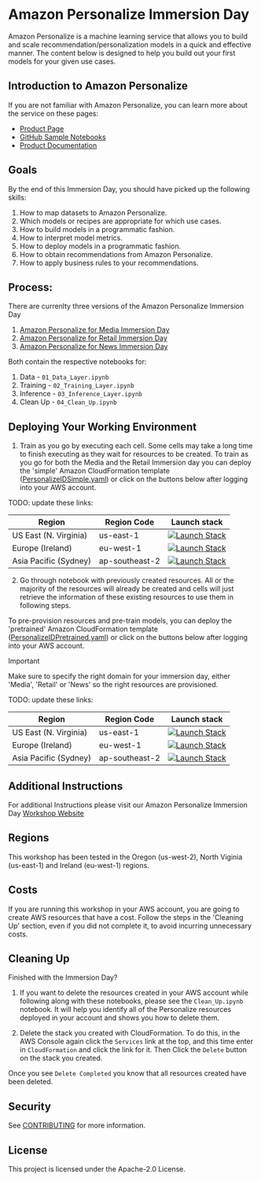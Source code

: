 # Amazon Personalize Immersion Day

Amazon Personalize is a machine learning service that allows you to build and scale recommendation/personalization models in a quick and effective manner. The content below is designed to help you build out your first models for your given use cases.

## Introduction to Amazon Personalize

If you are not familiar with Amazon Personalize, you can learn more about the service on these pages:

* [Product Page](https://aws.amazon.com/personalize/)
* [GitHub Sample Notebooks](https://github.com/aws-samples/amazon-personalize-samples)
* [Product Documentation](https://docs.aws.amazon.com/personalize/latest/dg/what-is-personalize.html)

## Goals

By the end of this Immersion Day, you should have picked up the following skills:

1. How to map datasets to Amazon Personalize.
1. Which models or recipes are appropriate for which use cases.
1. How to build models in a programmatic fashion.
1. How to interpret model metrics.
1. How to deploy models in a programmatic fashion.
1. How to obtain recommendations from Amazon Personalize.
1. How to apply business rules to your recommendations.

## Process:

There are currenlty three versions of the Amazon Personalize Immersion Day

1. [Amazon Personalize for Media Immersion Day](./Media-Pretrained/README.md) 
1. [Amazon Personalize for Retail Immersion Day](./Retail-Pretrained/README.md)
1. [Amazon Personalize for News Immersion Day](./News-Pretrained/README.md)

Both contain the respective notebooks for:  

1. Data -
`01_Data_Layer.ipynb`
1. Training -
`02_Training_Layer.ipynb`
1. Inference -
`03_Inference_Layer.ipynb`
1. Clean Up -
`04_Clean_Up.ipynb`

## Deploying Your Working Environment

1. Train as you go by executing each cell. Some cells may take a long time to finish executing as they wait for resources to be created. To train as you go for both the Media and the Retail Immersion day you can deploy the 'simple' Amazon CloudFormation template ([PersonalizeIDSimple.yaml](./PersonalizeIDSimple.yaml)) or click on the buttons below after logging into your AWS account.

TODO: update these links:

| Region | Region Code | Launch stack | 
|--------|--------|--------------|
| US East (N. Virginia) | us-east-1 | [![Launch Stack](https://s3.amazonaws.com/cloudformation-examples/cloudformation-launch-stack.png)](https://console.aws.amazon.com/cloudformation/home?region=us-east-1#/stacks/new?stackName=PersonalizeExample&templateURL=https://personalize-solution-staging-us-east-1.s3.amazonaws.com/personalize-immersionday-template/PersonalizeIDPretrained.yaml) |
| Europe (Ireland) | eu-west-1 | [![Launch Stack](https://s3.amazonaws.com/cloudformation-examples/cloudformation-launch-stack.png)](https://console.aws.amazon.com/cloudformation/home?region=eu-west-1#/stacks/new?stackName=PersonalizeExample&templateURL=https://personalize-solution-staging-eu-west-1.s3.eu-west-1.amazonaws.com/personalize-samples-genai-marketing-content/personalizeSimpleCFMarketingContentGen.yml) |
| Asia Pacific (Sydney) | ap-southeast-2 |[![Launch Stack](https://s3.amazonaws.com/cloudformation-examples/cloudformation-launch-stack.png)](https://console.aws.amazon.com/cloudformation/home?region=ap-southeast-2#/stacks/new?stackName=PersonalizeExample&templateURL=https://personalize-solution-staging-ap-southeast-2.s3.ap-southeast-2.amazonaws.com/personalize-samples-genai-marketing-content/personalizeSimpleCFMarketingContentGen.yml) |


2. Go through notebook with previously created resources. All or the majority of the resources will already be created and cells will just retrieve the information of these existing resources to use them in following steps. 

To pre-provision resources and pre-train models, you can deploy the 'pretrained' Amazon CloudFormation template ([PersonalizeIDPretrained.yaml](../PersonalizeIDPretrained.yaml)) or click on the buttons below after logging into your AWS account.

> [!IMPORTANT]  
> Make sure to specify the right domain for your immersion day, either 'Media', 'Retail' or 'News' so the right resources are provisioned.

TODO: update these links:

| Region | Region Code | Launch stack | 
|--------|--------|--------------|
| US East (N. Virginia) | us-east-1 | [![Launch Stack](https://s3.amazonaws.com/cloudformation-examples/cloudformation-launch-stack.png)](https://console.aws.amazon.com/cloudformation/home?region=us-east-1#/stacks/new?stackName=PersonalizeExample&templateURL=https://personalize-solution-staging-us-east-1.s3.amazonaws.com/personalize-samples-genai-marketing-content/personalizeSimpleCFMarketingContentGen.yml) |
| Europe (Ireland) | eu-west-1 | [![Launch Stack](https://s3.amazonaws.com/cloudformation-examples/cloudformation-launch-stack.png)](https://console.aws.amazon.com/cloudformation/home?region=eu-west-1#/stacks/new?stackName=PersonalizeExample&templateURL=https://personalize-solution-staging-eu-west-1.s3.eu-west-1.amazonaws.com/personalize-samples-genai-marketing-content/personalizeSimpleCFMarketingContentGen.yml) |
| Asia Pacific (Sydney) | ap-southeast-2 |[![Launch Stack](https://s3.amazonaws.com/cloudformation-examples/cloudformation-launch-stack.png)](https://console.aws.amazon.com/cloudformation/home?region=ap-southeast-2#/stacks/new?stackName=PersonalizeExample&templateURL=https://personalize-solution-staging-ap-southeast-2.s3.ap-southeast-2.amazonaws.com/personalize-samples-genai-marketing-content/personalizeSimpleCFMarketingContentGen.yml) |


## Additional Instructions

For additional Instructions please visit our Amazon Personalize Immersion Day [Workshop Website](https://personalization-immersionday.workshop.aws/en/)

## Regions

This workshop has been tested in the Oregon (us-west-2), North Viginia (us-east-1) and Ireland (eu-west-1) regions.

## Costs

If you are running this workshop in your AWS account, you are going to create AWS resources that have a cost. Follow the steps in the 'Cleaning Up' section, even if you did not complete it, to avoid incurring unnecessary costs. 

## Cleaning Up

Finished with the Immersion Day? 

1. If you want to delete the resources created in your AWS account while following along with these notebooks, please see the `Clean_Up.ipynb` notebook. It will help you identify all of the Personalize resources deployed in your account and shows you how to delete them.

2. Delete the stack you created with CloudFormation. To do this, in the AWS Console again click the `Services` link at the top, and this time enter in `CloudFormation` and click the link for it. Then Click the `Delete` button on the stack you created.

Once you see `Delete Completed` you know that all resources created have been deleted.

## Security

See [CONTRIBUTING](CONTRIBUTING.md#security-issue-notifications) for more information.

## License

This project is licensed under the Apache-2.0 License.